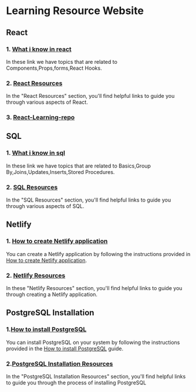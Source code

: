 # Learning Resource Website
## React
### 1. [What i know in react ](react-learning-docs/what-i-know-in-react.md)
In these link we have topics that are related to Components,Props,forms,React Hooks.

### 2. [React Resources](react-learning-docs/react-resources.md)
In the "React Resources" section, you'll find helpful links to guide you through various aspects of React.

### 3. [React-Learning-repo](https://github.com/BandlaR2/React-Learning-repo)


## SQL
### 1. [What i know in sql](sql-learning-docs/what-i-know-in-sql.md)
In these link we have topics that are related to Basics,Group By,Joins,Updates,Inserts,Stored Procedures.


### 2. [SQL Resources](sql-learning-docs/sql-resources.md)
In the "SQL Resources" section, you'll find helpful links to guide you through various aspects of SQL.

## Netlify
### 1. [How to create Netlify application](netlify-docs/netlify.md)
You can create a Netlify application by following the instructions provided in [How to create Netlify application](netlify.md).

### 2. [Netlify Resources](netlify-docs/netlify-resources.md)


In these "Netlify Resources" section, you'll find helpful links to guide you through creating a Netlify application.

## PostgreSQL Installation

### 1.[How to install PostgreSQL](postgres-installation-docs/pagila.md)
You can install PostgreSQL on your system by following the instructions provided in the [How to install PostgreSQL](pagila.md) guide.

### 2.[PostgreSQL Installation Resources](postgres-installation-docs/Postgres-resources.md)

In the "PostgreSQL Installation Resources" section, you'll find helpful links to guide you through the process of installing PostgreSQL





